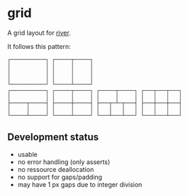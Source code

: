# grid

A grid layout for [river](https://github.com/riverwm/river).

It follows this pattern:
```
┌───────────┐ ┌─────┬─────┐
│           │ │     │     │
│           │ │     │     │
│           │ │     │     │
└───────────┘ └─────┴─────┘
┌───────────┐ ┌─────┬─────┐ ┌─────┬─────┐ ┌───┬───┬───┐
│           │ │     │     │ │     │     │ │   │   │   │
├─────┬─────┤ ├─────┼─────┤ ├───┬─┴─┬───┤ ├───┼───┼───┤
│     │     │ │     │     │ │   │   │   │ │   │   │   │
└─────┴─────┘ └─────┴─────┘ └───┴───┴───┘ └───┴───┴───┘
```

## Development status

- usable
- no error handling (only asserts)
- no ressource deallocation
- no support for gaps/padding
- may have 1 px gaps due to integer division
